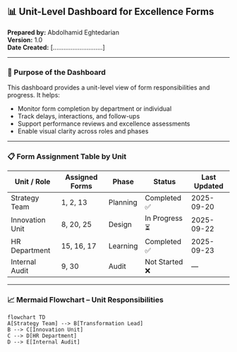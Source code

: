 ## 📊 Unit-Level Dashboard for Excellence Forms  
**Prepared by:** Abdolhamid Eghtedarian  
**Version:** 1.0  
**Date Created:** [............................]  

---

### 🎯 Purpose of the Dashboard

This dashboard provides a unit-level view of form responsibilities and progress. It helps:

- Monitor form completion by department or individual  
- Track delays, interactions, and follow-ups  
- Support performance reviews and excellence assessments  
- Enable visual clarity across roles and phases

---

### 📋 Form Assignment Table by Unit

| Unit / Role | Assigned Forms | Phase | Status | Last Updated |
|-------------|----------------|--------|--------|------------------|
| Strategy Team | 1, 2, 13 | Planning | Completed ✅ | 2025-09-20 |
| Innovation Unit | 8, 20, 25 | Design | In Progress ⏳ | 2025-09-22 |
| HR Department | 15, 16, 17 | Learning | Completed ✅ | 2025-09-23 |
| Internal Audit | 9, 30 | Audit | Not Started ❌ | — |

---

### 📈 Mermaid Flowchart – Unit Responsibilities

```mermaid
flowchart TD  
A[Strategy Team] --> B[Transformation Lead]  
B --> C[Innovation Unit]  
C --> D[HR Department]  
D --> E[Internal Audit]
